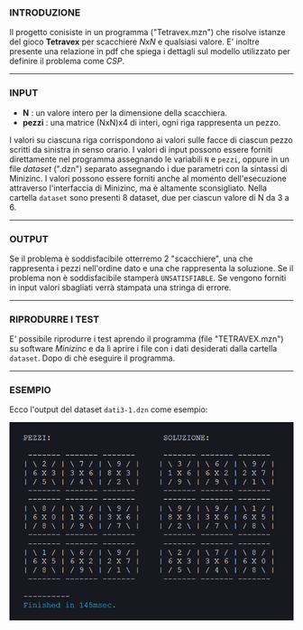 ### INTRODUZIONE
Il progetto conisiste in un programma ("Tetravex.mzn") che risolve istanze del gioco 
**Tetravex** per scacchiere _NxN_ e qualsiasi valore.
E' inoltre presente una relazione in pdf che spiega i dettagli sul modello utilizzato 
per definire il problema come _CSP_.
___

### INPUT
+ **N** : un valore intero per la dimensione della scacchiera. 
+ **pezzi** : una matrice (NxN)x4 di interi, ogni riga rappresenta un pezzo.

I valori su ciascuna riga corrispondono ai valori sulle facce di 
ciascun pezzo scritti da sinistra in senso orario.
I valori di input possono essere forniti direttamente nel programma 
assegnando le variabili `N` e `pezzi`, oppure in un file _dataset_ (".dzn")
separato assegnando i due parametri con la sintassi di Minizinc.
I valori possono essere forniti anche al momento dell'esecuzione
attraverso l'interfaccia di Minizinc, ma è altamente sconsigliato.
Nella cartella `dataset` sono presenti 8 dataset, due per ciascun valore 
di N da 3 a 6.
___

### OUTPUT
Se il problema è soddisfacibile otterremo 2 "scacchiere", una che rappresenta 
i pezzi nell'ordine dato e una che rappresenta la soluzione.
Se il problema non è soddisfacibile stamperà `UNSATISFIABLE`.
Se vengono forniti in input valori sbagliati verrà stampata una stringa di errore.
___

### RIPRODURRE I TEST
E' possibile riprodurre i test aprendo il programma (file "TETRAVEX.mzn") su software _Minizinc_ 
e da lì aprire i file con i dati desiderati dalla cartella `dataset`. 
Dopo di chè eseguire il programma.
___

### ESEMPIO
Ecco l'output del dataset `dati3-1.dzn` come esempio:

![alt text](Esempio.png)

